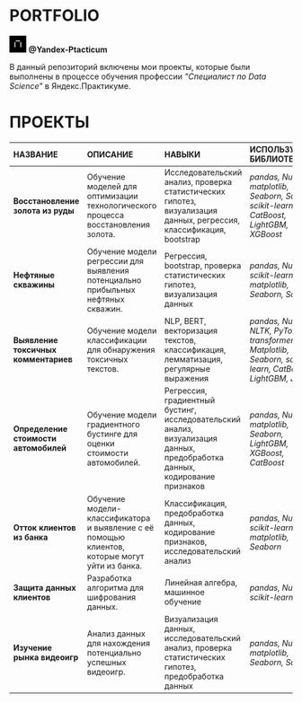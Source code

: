
 # PORTFOLIO <br>
 <img src="https://github.com/KaterinaKutsyr/PORTFOLIO/blob/main/%D0%BB%D0%BE%D0%B3%D0%BE%D1%82%D0%B8%D0%BF.png" width="30" height="30" />   **@Yandex-Ptacticum** <br>


В данный репозиторий включены мои проекты, которые были выполнены в процессе обучения профессии *"Специалист по Data Science"* в Яндекс.Практикуме.

# ПРОЕКТЫ
| НАЗВАНИЕ | ОПИСАНИЕ | НАВЫКИ | ИСПОЛЬЗУЕМЫЕ БИБЛИОТЕКИ
|:----|:----|:----|:----|
| **Восстановление золота из руды** | Обучение моделей для оптимизации технологического процесса восстановления золота. |Исследовательский анализ, проверка статистических гипотез, визуализация данных, регрессия, классификация, bootstrap| *pandas, NumPy, matplotlib, Seaborn, SciPy, scikit-learn, CatBoost, LightGBM, XGBoost* |
| **Нефтяные скважины** |Обучение модели регрессии для выявления потенциально прибыльных нефтяных скважин.| Регрессия, bootstrap, проверка статистических гипотез, визуализация данных | *pandas, NumPy, scikit-learn, matplotlib, Seaborn, SciPy* |
| **Выявление токсичных комментариев** | Обучение модели классификации для обнаружения токсичных текстов. | NLP, BERT, векторизация текстов, классификация, лемматизация, регулярные выражения | *pandas, NumPy, NLTK, PyTorch, transformers, Matplotlib, Seaborn, scikit-learn, CatBoost, LightGBM, Joblib* |
| **Определение стоимости автомобилей** | Обучение модели градиентного бустинге для оценки стоимости автомобилей. | Регрессия, градиентный бустинг, исследовательский анализ, визуализация данных, предобработка данных, кодирование признаков | *pandas, NumPy, matplotlib, Seaborn, LightGBM, XGBoost, CatBoost* |
| **Отток клиентов из банка** |	Обучение модели-классификатора и выявление с её помощью клиентов, которые могут уйти из банка. |	Классификация, предобработка данных, кодирование признаков, исследовательский анализ | *pandas, NumPy, scikit-learn, matplotlib, Seaborn* |
|  **Защита данных клиентов** |	Разработка алгоритма для шифрования данных. |	Линейная алгебра, машинное обучение | *pandas, NumPy, scikit-learn* |
| **Изучение рынка видеоигр**|	Анализ данных для нахождения потенциально успешных видеоигр. |	Визуализация данных, исследовательский анализ, проверка статистических гипотез, предобработка данных |	*pandas, NumPy, matplotlib, Seaborn, SciPy* |
